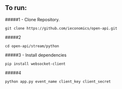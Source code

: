 ## To run:

#####1 - Clone Repository.
```
git clone https://github.com/ieconomics/open-api.git
```

#####2
```
cd open-api/stream/python
```

#####3 - Install dependencies 
```
pip install websocket-client
```

#####4
```
python app.py event_name client_key client_secret
```
